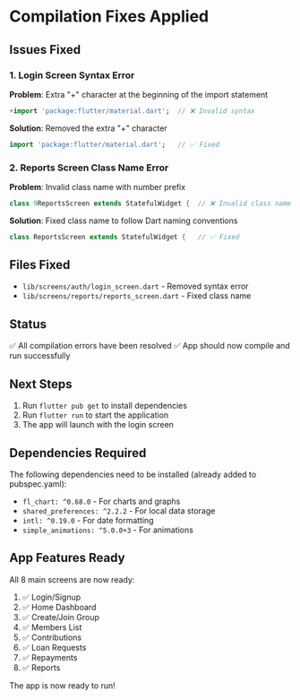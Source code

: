 # Compilation Fixes Applied

## Issues Fixed

### 1. Login Screen Syntax Error
**Problem**: Extra "+" character at the beginning of the import statement
```dart
+import 'package:flutter/material.dart';  // ❌ Invalid syntax
```

**Solution**: Removed the extra "+" character
```dart
import 'package:flutter/material.dart';   // ✅ Fixed
```

### 2. Reports Screen Class Name Error
**Problem**: Invalid class name with number prefix
```dart
class 9ReportsScreen extends StatefulWidget {  // ❌ Invalid class name
```

**Solution**: Fixed class name to follow Dart naming conventions
```dart
class ReportsScreen extends StatefulWidget {   // ✅ Fixed
```

## Files Fixed
- `lib/screens/auth/login_screen.dart` - Removed syntax error
- `lib/screens/reports/reports_screen.dart` - Fixed class name

## Status
✅ All compilation errors have been resolved
✅ App should now compile and run successfully

## Next Steps
1. Run `flutter pub get` to install dependencies
2. Run `flutter run` to start the application
3. The app will launch with the login screen

## Dependencies Required
The following dependencies need to be installed (already added to pubspec.yaml):
- `fl_chart: ^0.68.0` - For charts and graphs
- `shared_preferences: ^2.2.2` - For local data storage
- `intl: ^0.19.0` - For date formatting
- `simple_animations: ^5.0.0+3` - For animations

## App Features Ready
All 8 main screens are now ready:
1. ✅ Login/Signup
2. ✅ Home Dashboard
3. ✅ Create/Join Group
4. ✅ Members List
5. ✅ Contributions
6. ✅ Loan Requests
7. ✅ Repayments
8. ✅ Reports

The app is now ready to run!